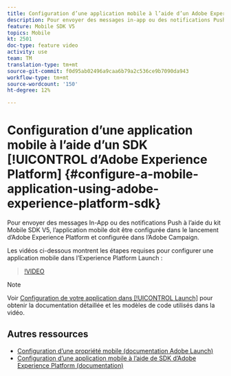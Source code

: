 ```yaml
---
title: Configuration d’une application mobile à l’aide d’un Adobe Experience Platform SDK
description: Pour envoyer des messages in-app ou des notifications Push avec une application SDK Experience Cloud, une application mobile doit être configurée dans le lancement d’Adobe Experience Platform et configurée dans l’Adobe Campaign
feature: Mobile SDK V5
topics: Mobile
kt: 2501
doc-type: feature video
activity: use
team: TM
translation-type: tm+mt
source-git-commit: f0d95ab02496a9caa6b79a2c536ce9b7090da943
workflow-type: tm+mt
source-wordcount: '150'
ht-degree: 12%

---
```



# Configuration d’une application mobile à l’aide d’un SDK [!UICONTROL d’Adobe Experience Platform] {#configure-a-mobile-application-using-adobe-experience-platform-sdk}

Pour envoyer des messages In-App ou des notifications  Push à l’aide du kit Mobile SDK V5, l’application mobile doit être configurée dans le lancement  d’Adobe Experience Platform et configurée dans l’Adobe Campaign.

Les vidéos ci-dessous montrent les étapes requises pour configurer une application mobile dans l’Experience Platform Launch :

>[!VIDEO](https://video.tv.adobe.com/v/26224?quality=12)

>[!NOTE]
>Voir [Configuration de votre application dans [!UICONTROL Launch]](https://helpx.adobe.com/campaign/kb/configuring-app-sdk.html#ConfiguringyourapplicationinLaunch) pour obtenir la documentation détaillée et les modèles de code utilisés dans la vidéo.

## Autres ressources

* [Configuration d’une propriété mobile (documentation Adobe Launch)](https://aep-sdks.gitbook.io/docs/getting-started/create-a-mobile-property)
* [Configuration d’une application mobile à l’aide de SDK d’Adobe Experience Platform (documentation)](https://helpx.adobe.com/fr/campaign/kb/configuring-app-sdk.html)

